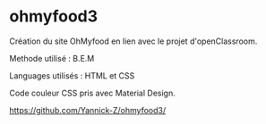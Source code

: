 # ohmyfood3

Création du site OhMyfood en lien avec le projet d'openClassroom. 

Methode utilisé : B.E.M 

Languages utilisés : HTML et CSS 

Code couleur CSS pris avec Material Design. 

https://github.com/Yannick-Z/ohmyfood3/

